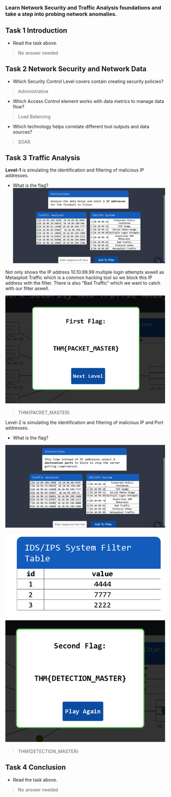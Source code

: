 ### Learn Network Security and Traffic Analysis foundations and take a step into probing network anomalies.

## Task 1 Introduction

- Read the task above.
> No answer needed

## Task 2 Network Security and Network Data

- Which Security Control Level covers contain creating security policies?
> Administrative

- Which Access Control element works with data metrics to manage data flow?
> Load Balancing

- Which technology helps correlate different tool outputs and data sources?
> SOAR

## Task 3 Traffic Analysis

**Level-1** is simulating the identification and filtering of malicious IP addresses.

- What is the flag?
![](Attachments/analysis.png)

Not only shows the IP address 10.10.99.99 multiple login attempts aswell as Metasploit Traffic which is a common hacking tool so we block this IP address with the filter.
There is also "Bad Traffic" which we want to catch with our filter aswell.

![](Attachments/flag1.png)

> THM{PACKET_MASTER}

Level-2 is simulating the identification and filtering of malicious IP and Port addresses.

- What is the flag?

![](Attachments/secondanalysis.png)

![](Attachments/blocked%20ports.png)

![](Attachments/flag2.png)

> THM{DETECTION_MASTER}

## Task 4 Conclusion

- Read the task above.
> No answer needed


